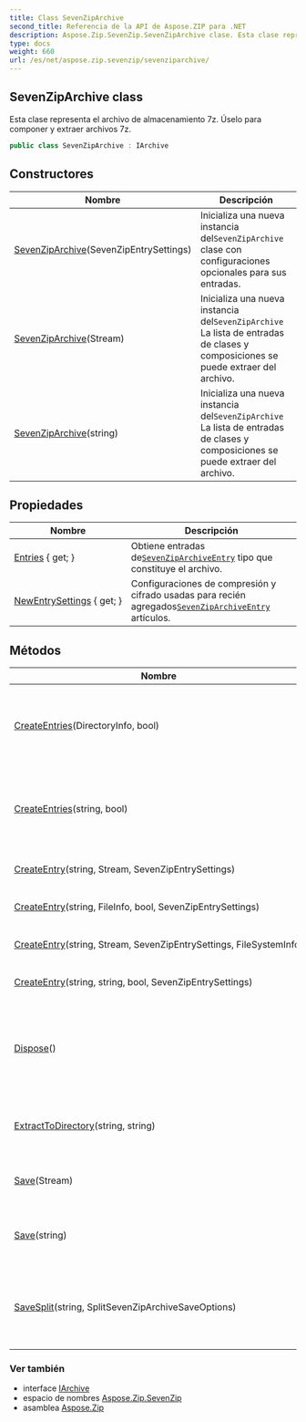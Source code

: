 ```yaml
---
title: Class SevenZipArchive
second_title: Referencia de la API de Aspose.ZIP para .NET
description: Aspose.Zip.SevenZip.SevenZipArchive clase. Esta clase representa el archivo de almacenamiento 7z. Úselo para componer y extraer archivos 7z.
type: docs
weight: 660
url: /es/net/aspose.zip.sevenzip/sevenziparchive/
---
```

## SevenZipArchive class

Esta clase representa el archivo de almacenamiento 7z. Úselo para componer y extraer archivos 7z.

```csharp
public class SevenZipArchive : IArchive
```

## Constructores

| Nombre | Descripción |
| --- | --- |
| [SevenZipArchive](sevenziparchive/#constructor)(SevenZipEntrySettings) | Inicializa una nueva instancia del`SevenZipArchive` clase con configuraciones opcionales para sus entradas. |
| [SevenZipArchive](sevenziparchive/#constructor_1)(Stream) | Inicializa una nueva instancia del`SevenZipArchive` La lista de entradas de clases y composiciones se puede extraer del archivo. |
| [SevenZipArchive](sevenziparchive/#constructor_2)(string) | Inicializa una nueva instancia del`SevenZipArchive` La lista de entradas de clases y composiciones se puede extraer del archivo. |

## Propiedades

| Nombre | Descripción |
| --- | --- |
| [Entries](../../aspose.zip.sevenzip/sevenziparchive/entries/) { get; } | Obtiene entradas de[`SevenZipArchiveEntry`](../sevenziparchiveentry/) tipo que constituye el archivo. |
| [NewEntrySettings](../../aspose.zip.sevenzip/sevenziparchive/newentrysettings/) { get; } | Configuraciones de compresión y cifrado usadas para recién agregados[`SevenZipArchiveEntry`](../sevenziparchiveentry/) artículos. |

## Métodos

| Nombre | Descripción |
| --- | --- |
| [CreateEntries](../../aspose.zip.sevenzip/sevenziparchive/createentries/#createentries)(DirectoryInfo, bool) | Agrega al archivo todos los archivos y directorios recursivamente en el directorio dado. |
| [CreateEntries](../../aspose.zip.sevenzip/sevenziparchive/createentries/#createentries_1)(string, bool) | Agrega al archivo todos los archivos y directorios recursivamente en el directorio dado. |
| [CreateEntry](../../aspose.zip.sevenzip/sevenziparchive/createentry/#createentry_1)(string, Stream, SevenZipEntrySettings) | Crear entrada única dentro del archivo. |
| [CreateEntry](../../aspose.zip.sevenzip/sevenziparchive/createentry/#createentry)(string, FileInfo, bool, SevenZipEntrySettings) | Crear entrada única dentro del archivo. |
| [CreateEntry](../../aspose.zip.sevenzip/sevenziparchive/createentry/#createentry_2)(string, Stream, SevenZipEntrySettings, FileSystemInfo) | Crear entrada única dentro del archivo. |
| [CreateEntry](../../aspose.zip.sevenzip/sevenziparchive/createentry/#createentry_3)(string, string, bool, SevenZipEntrySettings) | Crear entrada única dentro del archivo. |
| [Dispose](../../aspose.zip.sevenzip/sevenziparchive/dispose/)() | Realiza tareas definidas por la aplicación asociadas con liberar, liberar o restablecer recursos no administrados. |
| [ExtractToDirectory](../../aspose.zip.sevenzip/sevenziparchive/extracttodirectory/)(string, string) | Extrae todos los archivos del archivo en el directorio proporcionado. |
| [Save](../../aspose.zip.sevenzip/sevenziparchive/save/#save)(Stream) | Guarda el archivo 7z en la secuencia proporcionada. |
| [Save](../../aspose.zip.sevenzip/sevenziparchive/save/#save_1)(string) | Guarda el archivo en el archivo de destino proporcionado. |
| [SaveSplit](../../aspose.zip.sevenzip/sevenziparchive/savesplit/)(string, SplitSevenZipArchiveSaveOptions) | Guarda el archivo de varios volúmenes en el directorio de destino proporcionado. |

### Ver también

* interface [IArchive](../../aspose.zip/iarchive/)
* espacio de nombres [Aspose.Zip.SevenZip](../../aspose.zip.sevenzip/)
* asamblea [Aspose.Zip](../../)


